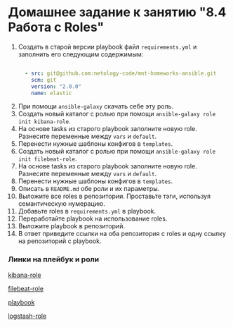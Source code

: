 # Домашнее задание к занятию "8.4 Работа с Roles"

1. Создать в старой версии playbook файл `requirements.yml` и заполнить его следующим содержимым:
   ```yaml
   
     - src: git@github.com:netology-code/mnt-homeworks-ansible.git
       scm: git
       version: "2.0.0"
       name: elastic 
   ```
2. При помощи `ansible-galaxy` скачать себе эту роль.
3. Создать новый каталог с ролью при помощи `ansible-galaxy role init kibana-role`.
4. На основе tasks из старого playbook заполните новую role. Разнесите переменные между `vars` и `default`. 
5. Перенести нужные шаблоны конфигов в `templates`.
6. Создать новый каталог с ролью при помощи `ansible-galaxy role init filebeat-role`.
7. На основе tasks из старого playbook заполните новую role. Разнесите переменные между `vars` и `default`. 
8. Перенести нужные шаблоны конфигов в `templates`.
9. Описать в `README.md` обе роли и их параметры.
10. Выложите все roles в репозитории. Проставьте тэги, используя семантическую нумерацию.
11. Добавьте roles в `requirements.yml` в playbook.
12. Переработайте playbook на использование roles.
13. Выложите playbook в репозиторий.
14. В ответ приведите ссылки на оба репозитория с roles и одну ссылку на репозиторий с playbook.


### Линки на плейбук и роли

[kibana-role](https://github.com/MrChaffinch/kibana-role.git)

[filebeat-role](https://github.com/MrChaffinch/filebeat-role.git)

[playbook](https://github.com/MrChaffinch/hw-84.git)

[logstash-role](https://github.com/MrChaffinch/logstash-role.git)
